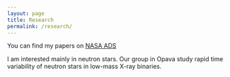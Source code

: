 ```yaml
---
layout: page
title: Research
permalink: /research/
---
```


You can find my papers on [NASA ADS](https://ui.adsabs.harvard.edu/search/fq=%7B!type%3Daqp%20v%3D%24fq_database%7D&fq_database=(database%3Aastronomy%20OR%20database%3Aphysics)&q=%20author%3A%22urbanec%2C%20m.%22&sort=date%20desc%2C%20bibcode%20desc&p_=0) 


I am interested mainly in neutron stars. Our group in Opava study rapid time variability of neutron stars in low-mass X-ray binaries. 

